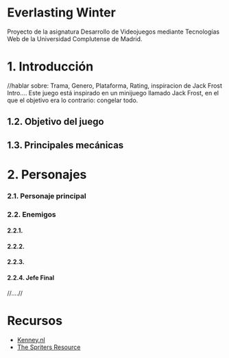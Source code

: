 # Everlasting Winter
Proyecto de la asignatura Desarrollo de Videojuegos mediante Tecnologías Web de la Universidad Complutense de Madrid.

# 1. Introducción
//hablar sobre: Trama, Genero, Plataforma, Rating, inspiracion de Jack Frost
Intro....
Este juego está inspirado en un minijuego llamado Jack Frost, en el que el objetivo era lo contrario: congelar todo. 


## 1.2. Objetivo del juego


## 1.3. Principales mecánicas


# 2. Personajes

### 2.1. Personaje principal



### 2.2. Enemigos

#### 2.2.1.

#### 2.2.2. 

#### 2.2.3. 

#### 2.2.4. Jefe Final

//....//


# Recursos

* [Kenney.nl](https://www.kenney.nl/)
* [The Spriters Resource](https://www.spriters-resource.com/)
